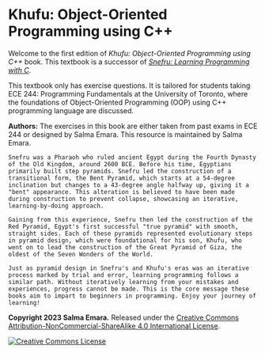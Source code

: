 # Khufu: Object-Oriented Programming using C++

Welcome to the first edition of *Khufu: Object-Oriented Programming using C++* book. This textbook is a successor of [*Snefru: Learning Programming with C*](https://www.learningc.org). 

This textbook only has exercise questions. It is tailored for students taking ECE 244: Programming Fundamentals at the University of Toronto, where the foundations of Object-Oriented Programming (OOP) using C++ programming language are discussed. 

**Authors:** The exercises in this book are either taken from past exams in ECE 244 or designed by Salma Emara. This resource is maintained by Salma Emara. 

```{admonition} Why **Snefru** and **Khufu**?
Snefru was a Pharaoh who ruled ancient Egypt during the Fourth Dynasty of the Old Kingdom, around 2600 BCE. Before his time, Egyptians primarily built step pyramids. Snefru led the construction of a transitional form, the Bent Pyramid, which starts at a 54-degree inclination but changes to a 43-degree angle halfway up, giving it a "bent" appearance. This alteration is believed to have been made during construction to prevent collapse, showcasing an iterative, learning-by-doing approach.

Gaining from this experience, Snefru then led the construction of the Red Pyramid, Egypt's first successful "true pyramid" with smooth, straight sides. Each of these pyramids represented evolutionary steps in pyramid design, which were foundational for his son, Khufu, who went on to lead the construction of the Great Pyramid of Giza, the oldest of the Seven Wonders of the World.

Just as pyramid design in Snefru's and Khufu's eras was an iterative process marked by trial and error, learning programming follows a similar path. Without iteratively learning from your mistakes and experiences, progress cannot be made. This is the core message these books aim to impart to beginners in programming. Enjoy your journey of learning!
```
 


<!-- 
```{tableofcontents}
``` 
-->

**Copyright 2023 Salma Emara.** Released under the <a rel="license" href="https://creativecommons.org/licenses/by-nc-sa/4.0/">Creative Commons Attribution-NonCommercial-ShareAlike 4.0 International License</a>.

<a rel="license" href="http://creativecommons.org/licenses/by-nc-sa/4.0/">
<img alt="Creative Commons License" style="border-width:0"
src="https://i.creativecommons.org/l/by-nc-sa/4.0/80x15.png" /></a>